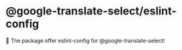 # @google-translate-select/eslint-config

🚀 The package offer eslint-config for @google-translate-select!